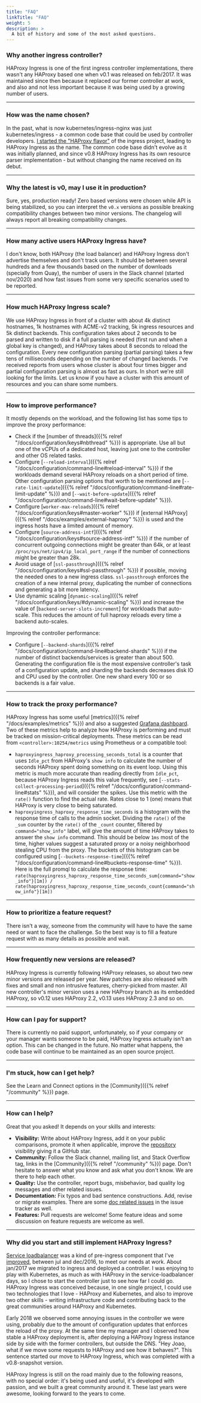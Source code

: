 ```yaml
---
title: "FAQ"
linkTitle: "FAQ"
weight: 5
description: >
  A bit of history and some of the most asked questions.
---
```


### Why another ingress controller?

HAProxy Ingress is one of the first ingress controller implementations, there wasn't any HAProxy based one when v0.1 was released on feb/2017. It was maintained since then because it replaced our former controller at work, and also and not less important because it was being used by a growing number of users.

---

### How was the name chosen?

In the past, what is now kubernetes/ingress-nginx was just kubernetes/ingress - a common code base that could be used by controller developers. [I started the "HAProxy flavor"](https://github.com/kubernetes/ingress-nginx/pull/214) of the ingress project, leading to HAProxy Ingress as the name. The common code base didn't evolve as it was initially planned, and since v0.8 HAProxy Ingress has its own resource parser implementation - but without changing the name received on its debut.

---

### Why the latest is v0, may I use it in production?

Sure, yes, production ready! Zero based versions were chosen while API is being stabilized, so you can interpret the `v0.x` versions as possible breaking compatibility changes between two minor versions. The changelog will always report all breaking compatibility changes.

---

### How many active users HAProxy Ingress have?

I don't know, both HAProxy (the load balancer) and HAProxy Ingress don't advertise themselves and don't track users. It should be between several hundreds and a few thousands based on the number of downloads (specially from Quay), the number of users in the Slack channel (started nov/2020) and how fast issues from some very specific scenarios used to be reported.

---

### How much HAProxy Ingress scale?

We use HAProxy Ingress in front of a cluster with about 4k distinct hostnames, 1k hostnames with ACME-v2 tracking, 5k ingress resources and 5k distinct backends. This configuration takes about 2 seconds to be parsed and written to disk if a full parsing is needed (first run and when a global key is changed), and HAProxy takes about 8 seconds to reload the configuration. Every new configuration parsing (partial parsing) takes a few tens of milliseconds depending on the number of changed backends. I've received reports from users whose cluster is about four times bigger and partial configuration parsing is almost as fast as ours. In short we're still looking for the limits. Let us know if you have a cluster with this amount of resources and you can share some numbers.

---

### How to improve performance?

It mostly depends on the workload, and the following list has some tips to improve the proxy performance:

* Check if the [number of threads]({{% relref "/docs/configuration/keys#nbthread" %}}) is appropriate. Use all but one of the vCPUs of a dedicated host, leaving just one to the controller and other OS related tasks.
* Configure [`--reload-interval`]({{% relref "/docs/configuration/command-line#reload-interval" %}}) if the workloads demand several HAProxy reloads on a short period of time. Other configuration parsing options that worth to be mentioned are [`--rate-limit-update`]({{% relref "/docs/configuration/command-line#rate-limit-update" %}}) and [`--wait-before-update`]({{% relref "/docs/configuration/command-line#wait-before-update" %}}).
* Configure [`worker-max-reloads`]({{% relref "/docs/configuration/keys#master-worker" %}}) if [external HAProxy]({{% relref "/docs/examples/external-haproxy" %}}) is used and the ingress hosts have a limited amount of memory.
* Configure [`source-address-intf`]({{% relref "/docs/configuration/keys#source-address-intf" %}}) if the number of concurrent outgoing connections might be greater than 64k, or at least `/proc/sys/net/ipv4/ip_local_port_range` if the number of connections might be greater than 28k.
* Avoid usage of [`ssl-passthrough`]({{% relref "/docs/configuration/keys#ssl-passthrough" %}}) if possible, moving the needed ones to a new ingress class. `ssl-passthrough` enforces the creation of a new internal proxy, duplicating the number of connections and generating a bit more latency.
* Use dynamic scaling [`dynamic-scaling`]({{% relref "/docs/configuration/keys/#dynamic-scaling" %}}) and increase the value of [`backend-server-slots-increment`] for workloads that auto-scale. This reduces the amount of full haproxy reloads every time a backend auto-scales.

Improving the controller performance:

* Configure [`--backend-shards`]({{% relref "/docs/configuration/command-line#backend-shards" %}}) if the number of distinct backends/services is greater than about 500. Generating the configuration file is the most expensive controller's task of a configuration update, and sharding the backends decreases disk IO and CPU used by the controller. One new shard every 100 or so backends is a fair value.

---

### How to track the proxy performance?

HAProxy Ingress has some useful [metrics]({{% relref "/docs/examples/metrics" %}}) and also a suggested [Grafana dashboard](https://grafana.com/grafana/dashboards/12056). Two of these metrics help to analyze how HAProxy is performing and must be tracked on mission-critical deployments. These metrics can be read from `<controller>:10254/metrics` using Prometheus or a compatible tool:

* `haproxyingress_haproxy_processing_seconds_total` is a counter that uses `Idle_pct` from HAProxy's `show info` to calculate the number of seconds HAProxy spent doing something on its event loop. Using this metric is much more accurate than reading directly from `Idle_pct`, because HAProxy Ingress reads this value frequently, see [`--stats-collect-processing-period`]({{% relref "/docs/configuration/command-line#stats" %}}), and will consider the spikes. Use this metric with the `rate()` function to find the actual rate. Rates close to 1 (one) means that HAProxy is very close to being saturated.
* `haproxyingress_haproxy_response_time_seconds` is a histogram with the response time of calls to the admin socket. Dividing the `rate()` of the `_sum` counter by the `rate()` of the `_count` counter, filtered by `command="show_info"` label, will give the amount of time HAProxy takes to answer the `show info` command. This should be below `1ms` most of the time, higher values suggest a saturated proxy or a noisy neighborhood stealing CPU from the proxy. The buckets of this histogram can be configured using [`--buckets-response-time`]({{% relref "/docs/configuration/command-line#buckets-response-time" %}}). Here is the full promql to calculate the response time: `rate(haproxyingress_haproxy_response_time_seconds_sum{command="show_info"}[1m]) / rate(haproxyingress_haproxy_response_time_seconds_count{command="show_info"}[1m])`

---

### How to prioritize a feature request?

There isn't a way, someone from the community will have to have the same need or want to face the challenge. So the best way is to fill a feature request with as many details as possible and wait.

---

### How frequently new versions are released?

HAProxy Ingress is currently following HAProxy releases, so about two new minor versions are released per year. New patches are also released with fixes and small and non intrusive features, cherry-picked from master. All new controller's minor version uses a new HAProxy branch as its embedded HAProxy, so v0.12 uses HAProxy 2.2, v0.13 uses HAProxy 2.3 and so on.

---

### How can I pay for support?

There is currently no paid support, unfortunately, so if your company or your manager wants someone to be paid, HAProxy Ingress actually isn't an option. This can be changed in the future. No matter what happens, the code base will continue to be maintained as an open source project.

---

### I'm stuck, how can I get help?

See the Learn and Connect options in the [Community]({{% relref "/community" %}}) page.

---

### How can I help?

Great that you asked! It depends on your skills and interests:

* **Visibility:** Write about HAProxy Ingress, add it on your public comparisons, promote it when applicable, improve the [repository](https://github.com/jcmoraisjr/haproxy-ingress) visibility giving it a GitHub star.
* **Community:** Follow the Slack channel, mailing list, and Stack Overflow tag, links in the [Community]({{% relref "/community" %}}) page. Don't hesitate to answer what you know and ask what you don't know. We are there to help each other.
* **Quality:** Use the controller, report bugs, misbehavior, bad quality log messages and other related issues.
* **Documentation:** Fix typos and bad sentence constructions. Add, revise or migrate examples. There are some [doc related issues](https://github.com/jcmoraisjr/haproxy-ingress/issues?q=is%3Aissue+is%3Aopen+label%3Akind%2Fdocs) in the issue tracker as well.
* **Features:** Pull requests are welcome! Some feature ideas and some discussion on feature requests are welcome as well.

---

### Why did you start and still implement HAProxy Ingress?

[Service loadbalancer](https://github.com/kubernetes-retired/contrib/tree/master/service-loadbalancer#readme) was a kind of pre-ingress component that I've [improved](https://quay.io/repository/jcmoraisjr/kube-loadbalancer), between jul and dec/2016, to meet our needs at work. About jan/2017 we migrated to ingress and deployed a controller. I was enjoying to play with Kubernetes, as much as with HAProxy in the service-loadbalancer days, so I chose to start the controller just to see how far I could go. HAProxy Ingress was conceived because, in one single project, I could use two technologies that I love - HAProxy and Kubernetes, and also to improve two other skills - writing infrastructure code and contributing back to the great communities around HAProxy and Kubernetes.

Early 2018 we observed some annoying issues in the controller we were using, probably due to the amount of configuration updates that enforces the reload of the proxy. At the same time my manager and I observed how stable a HAProxy deployment is, after deploying a HAProxy Ingress instance side by side with the former controllers, but outside the DNS. "Hey Joao, what if we move some requests to HAProxy and see how it behaves?". This sentence started our move to HAProxy Ingress, which was completed with a v0.8-snapshot version.

HAProxy Ingress is still on the road mainly due to the following reasons, with no special order: it's being used and useful, it's developed with passion, and we built a great community around it. These last years were awesome, looking forward to the years to come.
